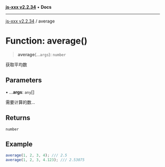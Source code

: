 [**js-xxx v2.2.34**](../README.md) • **Docs**

***

[js-xxx v2.2.34](../README.md) / average

# Function: average()

> **average**(...`args`): `number`

获取平均数

## Parameters

• ...**args**: `any`[]

需要计算的数...

## Returns

`number`

## Example

```ts
average(1, 2, 3, 4); /// 2.5
average(1, 2, 3, 4.123); /// 2.53075
```
